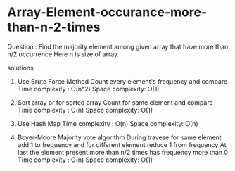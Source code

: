 # Array-Element-occurance-more-than-n-2-times
Question :  Find the majority element among given array that have more than n/2 occurrence 
Here n is size of array.


solutions
1. Use Brute Force Method
      Count every element's frequency and compare
     Time complexity :  O(n^2)
     Space complexity: O(1)

2. Sort array or for sorted array
     Count for same element and compare
     Time complexity :  O(n)
     Space complexity: O(1)

3. Use Hash Map
     Time complexity :  O(n)
     Space complexity: O(n)

4. Boyer-Moore Majority vote algorithm
     During travese for same element add 1 to frequency and for different element reduce 1 from frequency
     At last the element present more than n/2 times has frequency more than 0
     Time complexity :  O(n)
     Space complexity: O(1)
